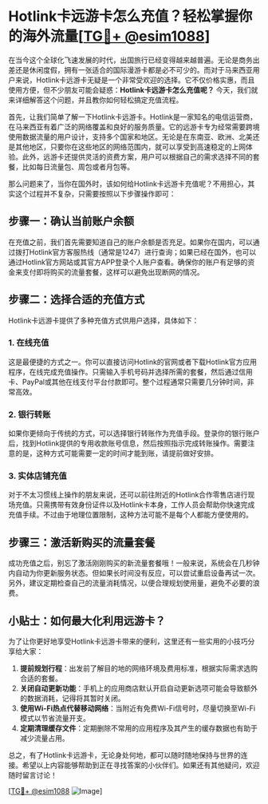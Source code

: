 # Hotlink卡远游卡怎么充值？轻松掌握你的海外流量[[TG💪+ @esim1088](https://t.me/s/esim1088)]

在当今这个全球化飞速发展的时代，出国旅行已经变得越来越普遍。无论是商务出差还是休闲度假，拥有一张适合的国际漫游卡都是必不可少的。而对于马来西亚用户来说，Hotlink卡远游卡无疑是一个非常受欢迎的选择。它不仅价格实惠，而且使用方便，但不少朋友可能会疑惑：**Hotlink卡远游卡怎么充值呢？** 今天，我们就来详细解答这个问题，并且教你如何轻松搞定充值流程。

首先，让我们简单了解一下Hotlink卡远游卡。Hotlink是一家知名的电信运营商，在马来西亚有着广泛的网络覆盖和良好的服务质量。它的远游卡专为经常需要跨境使用数据流量的用户设计，支持多个国家和地区。无论是在东南亚、欧洲、北美还是其他地区，只要你在这些地区的网络范围内，就可以享受到高速稳定的上网体验。此外，远游卡还提供灵活的资费方案，用户可以根据自己的需求选择不同的套餐，比如每日流量包、周包或者月包等。

那么问题来了，当你在国外时，该如何给Hotlink卡远游卡充值呢？不用担心，其实这个过程并不复杂，只需要按照以下步骤操作即可：

## 步骤一：确认当前账户余额

在充值之前，我们首先需要知道自己的账户余额是否充足。如果你在国内，可以通过拨打Hotlink官方客服热线（通常是1247）进行查询；如果已经在国外，也可以通过Hotlink官方网站或其官方APP登录个人账户查看。确保你的账户有足够的资金来支付即将购买的流量套餐，这样可以避免出现断网的情况。

## 步骤二：选择合适的充值方式

Hotlink卡远游卡提供了多种充值方式供用户选择，具体如下：

### 1. 在线充值
这是最便捷的方式之一。你可以直接访问Hotlink的官网或者下载Hotlink官方应用程序，在线完成充值操作。只需输入手机号码并选择所需的套餐，然后通过信用卡、PayPal或其他在线支付平台付款即可。整个过程通常只需要几分钟时间，非常高效。

### 2. 银行转账
如果你更倾向于传统的方式，可以选择银行转账作为充值手段。登录你的银行账户后，找到Hotlink提供的专用收款账号信息，然后按照指示完成转账操作。需要注意的是，这种方式可能需要一定的时间才能到账，请提前做好安排。

### 3. 实体店铺充值
对于不太习惯线上操作的朋友来说，还可以前往附近的Hotlink合作零售店进行现场充值。只需携带有效身份证件以及Hotlink卡本身，工作人员会帮助你快速完成充值手续。不过由于地理位置限制，这种方法可能不是每个人都能方便使用的。

## 步骤三：激活新购买的流量套餐

成功充值之后，别忘了激活刚刚购买的新流量套餐哦！一般来说，系统会在几秒钟内自动为你更新服务状态。但如果长时间没有反应，可以尝试重启设备再试一次。另外，建议定期检查自己的流量消耗情况，以便合理规划使用量，避免不必要的浪费。

## 小贴士：如何最大化利用远游卡？

为了让你更好地享受Hotlink卡远游卡带来的便利，这里还有一些实用的小技巧分享给大家：

1. **提前规划行程**：出发前了解目的地的网络环境及费用标准，根据实际需求选购合适的套餐。
2. **关闭自动更新功能**：手机上的应用商店默认开启自动更新选项可能会导致额外的数据消耗，记得将其暂时关闭。
3. **使用Wi-Fi热点代替移动网络**：当附近有免费Wi-Fi信号时，尽量切换至Wi-Fi模式以节省流量开支。
4. **定期清理缓存文件**：定期删除不常用的应用程序及其产生的缓存数据也有助于减少流量占用。

总之，有了Hotlink卡远游卡，无论身处何地，都可以随时随地保持与世界的连接。希望以上内容能够帮助到正在寻找答案的小伙伴们。如果还有其他疑问，欢迎随时留言讨论！

[[TG💪+ @esim1088](https://t.me/s/esim1088) ![Image](https://i.postimg.cc/4NQfJmqS/Snipaste-2025-05-13-00-14-12.png)]